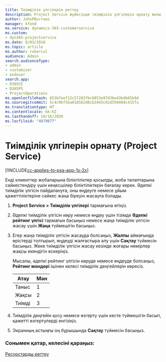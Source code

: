 ```yaml
---
title: Тиімділік үлгілерін реттеу
description: Project Service жүйесінде тиімділік үлгілерін орнату жолы
author: JohnPBurrows
manager: kfend
ms.service: dynamics-365-customerservice
ms.custom:
- dyn365-projectservice
ms.date: 8/03/2018
ms.topic: article
ms.author: ruhercul
audience: Admin
search.audienceType:
- admin
- customizer
- enduser
search.app:
- D365CE
- D365PS
- ProjectOperations
ms.openlocfilehash: 653b7eef12c57203fbc6853e97d3be43bdb85b9d
ms.sourcegitcommit: 5c4c9bf3ba018562d6cb3443c01d550489c415fa
ms.translationtype: HT
ms.contentlocale: kk-KZ
ms.lasthandoff: 10/16/2020
ms.locfileid: "4079877"
---
```

# <a name="set-up-proficiency-models-project-service"></a>Тиімділік үлгілерін орнату (Project Service)

[!INCLUDE[cc-applies-to-psa-app-1x-2x](../includes/cc-applies-to-psa-app-1x-2x.md)]

Енді клиенттер жобаларына біліктіліктер қосылды, жоба талаптарына сәйкестендіру үшін кеңесшілер біліктіліктерін бағалау керек. Әдепкі тиімділік үлгісін пайдалануға, оны өңдеуге немесе ұйым қажеттіліктеріне сәйкес жаңа біреуін жасауға болады.  
  
1.  **Project Service > Тиімділік үлгілері** тармағына өтіңіз.  
  
2.  Әдепкі тиімділік үлгісін көру немесе өңдеу үшін тізімде **Әдепкі рейтинг үлгісі** тармағын басыңыз немесе жаңа тиімділік үлгісін жасау үшін **Жаңа** түймешігін басыңыз.  
  
3.  Егер жаңа тиімділік үлгісін жасауда болсаңыз, **Жалпы** аймағында өрістерді толтырып, өңдеуді жалғастыра алу үшін **Сақтау** түймесін басыңыз. Жеке тиімділік үлгісін жасау кезінде жоғары нөмірлер жақсы екендігін ескеріңіз.  
  
     Мысалы, әдепкі рейтинг үлгісін көруде немесе өңдеуде болсаңыз, **Рейтинг мәндері** ішінен келесі тиімділік деңгейлерін көресіз.  
  
    |Атау|Мән|  
    |----------|-----------|  
    |Таныс|1|  
    |Жақсы|2|  
    |Тиімді|3|  
  
4.  Тиімділік деңгейін қосу немесе өзгерту үшін кесте түймешігін басып, қажетті өзгертулерді енгізіңіз.  
  
5.  Экранның астыңғы оң бұрышында **Сақтау** түймесін басыңыз.  
  
### <a name="see-also"></a>Сонымен қатар, келесіні қараңыз:  
 [Ресурстарды реттеу](../psa/set-up-resources.md)
